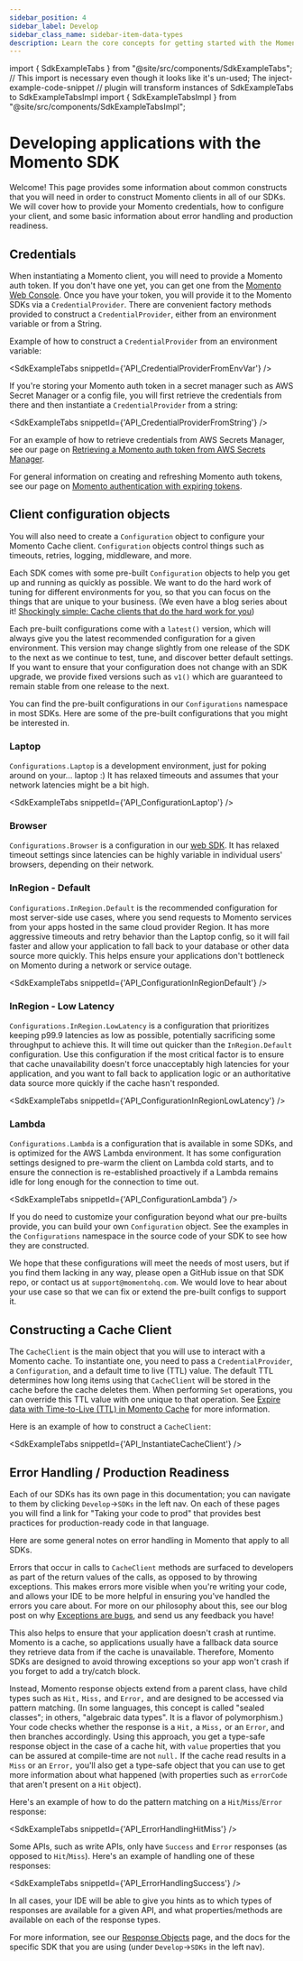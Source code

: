 ```yaml
---
sidebar_position: 4
sidebar_label: Develop
sidebar_class_name: sidebar-item-data-types
description: Learn the core concepts for getting started with the Momento SDKs.
---
```


import { SdkExampleTabs } from "@site/src/components/SdkExampleTabs";
// This import is necessary even though it looks like it's un-used; The inject-example-code-snippet
// plugin will transform instances of SdkExampleTabs to SdkExampleTabsImpl
import { SdkExampleTabsImpl } from "@site/src/components/SdkExampleTabsImpl";

# Developing applications with the Momento SDK

Welcome! This page provides some information about common constructs that you will need in order to construct Momento clients in all of our SDKs. We will cover how to provide your Momento credentials, how to configure your client, and some basic information about error handling and production readiness.

## Credentials

When instantiating a Momento client, you will need to provide a Momento auth token.  If you don't have one yet, you can get one from the [Momento Web Console](https://console.gomomento.com/).  Once you have your token, you will provide it to the Momento SDKs via a `CredentialProvider`.  There are convenient factory methods provided to construct a `CredentialProvider`, either from an environment variable or from a String.

Example of how to construct a `CredentialProvider` from an environment variable:

<SdkExampleTabs snippetId={'API_CredentialProviderFromEnvVar'} />

If you're storing your Momento auth token in a secret manager such as AWS Secret Manager or a config file, you will first retrieve the credentials from there and then instantiate a `CredentialProvider` from a string:

<SdkExampleTabs snippetId={'API_CredentialProviderFromString'} />

For an example of how to retrieve credentials from AWS Secrets Manager, see our page on [Retrieving a Momento auth token from AWS Secrets Manager](/develop/integrations/aws-secrets-manager).

For general information on creating and refreshing Momento auth tokens, see our page on [Momento authentication with expiring tokens](/develop/guides/working-with-momento-auth-tokens).

## Client configuration objects

You will also need to create a `Configuration` object to configure your Momento Cache client. `Configuration` objects control things such as timeouts, retries, logging, middleware, and more.

Each SDK comes with some pre-built `Configuration` objects to help you get up and running as quickly as possible. We want to do the hard work of tuning for different environments for you, so that you can focus on the things that are unique to your business. (We even have a blog series about it! [Shockingly simple: Cache clients that do the hard work for you](https://www.gomomento.com/blog/shockingly-simple-cache-clients-that-do-the-hard-work-for-you))

Each pre-built configurations come with a `latest()` version, which will always give you the latest recommended configuration for a given environment. This version may change slightly from one release of the SDK to the next as we continue to test, tune, and discover better default settings. If you want to ensure that your configuration does not change with an SDK upgrade, we provide fixed versions such as `v1()` which are guaranteed to remain stable from one release to the next. 

You can find the pre-built configurations in our `Configurations` namespace in most SDKs. Here are some of the pre-built configurations that you might be interested in.

### Laptop

`Configurations.Laptop` is a development environment, just for poking around on your... laptop :) It has relaxed timeouts and assumes that your network latencies might be a bit high.

<SdkExampleTabs snippetId={'API_ConfigurationLaptop'} />

### Browser

`Configurations.Browser` is a configuration in our [web SDK](/develop/sdks/web). It has relaxed timeout settings since latencies can be highly variable in individual users' browsers, depending on their network.

### InRegion - Default

`Configurations.InRegion.Default` is the recommended configuration for most server-side use cases, where you send requests to Momento services from your apps hosted in the same cloud provider Region. It has more aggressive timeouts and retry behavior than the Laptop config, so it will fail faster and allow your application to fall back to your database or other data source more quickly. This helps ensure your applications don't bottleneck on Momento during a network or service outage.

<SdkExampleTabs snippetId={'API_ConfigurationInRegionDefault'} />

### InRegion - Low Latency

`Configurations.InRegion.LowLatency` is a configuration that prioritizes keeping p99.9 latencies as low as possible, potentially sacrificing some throughput to achieve this. It will time out quicker than the `InRegion.Default` configuration. Use this configuration if the most critical factor is to ensure that cache unavailability doesn't force unacceptably high latencies for your application, and you want to fall back to application logic or an authoritative data source more quickly if the cache hasn't responded.

<SdkExampleTabs snippetId={'API_ConfigurationInRegionLowLatency'} />

### Lambda

`Configurations.Lambda` is a configuration that is available in some SDKs, and is optimized for the AWS Lambda environment. It has some configuration settings designed to pre-warm the client on Lambda cold starts, and to ensure the connection is re-established proactively if a Lambda remains idle for long enough for the connection to time out.

<SdkExampleTabs snippetId={'API_ConfigurationLambda'} />

If you do need to customize your configuration beyond what our pre-builts provide, you can build your own `Configuration`
object.  See the examples in the `Configurations` namespace in the source code of your SDK to see how they are constructed.

We hope that these configurations will meet the needs of most users, but if you find them lacking in any way, please
open a GitHub issue on that SDK repo, or contact us at `support@momentohq.com`. We would love to hear about your use case so that we
can fix or extend the pre-built configs to support it.

## Constructing a Cache Client

The `CacheClient` is the main object that you will use to interact with a Momento cache. To instantiate one, you need to pass a `CredentialProvider`, a `Configuration`, and a default time to live (TTL) value. The default TTL determines how long items using that `CacheClient` will be stored in the cache before the cache deletes them. When performing `Set` operations, you can override this TTL value with one unique to that operation. See [Expire data with Time-to-Live (TTL) in Momento Cache](/learn/how-it-works/expire-data-with-ttl) for more information.

Here is an example of how to construct a `CacheClient`:

<SdkExampleTabs snippetId={'API_InstantiateCacheClient'} />

## Error Handling / Production Readiness

Each of our SDKs has its own page in this documentation; you can navigate to them by clicking `Develop`->`SDKs` in the left nav.  On each of these pages you will find a link for "Taking your code to prod" that provides best practices for production-ready code in that language.

Here are some general notes on error handling in Momento that apply to all SDKs.

Errors that occur in calls to `CacheClient` methods are surfaced to developers as part of the return values of the calls, as opposed to by throwing exceptions. This makes errors more visible when you're writing your code, and allows your IDE to be more helpful in ensuring you've handled the errors you care about. For more on our philosophy about this, see our blog post on why [Exceptions are bugs](https://www.gomomento.com/blog/exceptions-are-bugs), and send us any feedback you have!

This also helps to ensure that your application doesn't crash at runtime. Momento is a cache, so applications usually have a fallback data source they retrieve data from if the cache is unavailable. Therefore, Momento SDKs are designed to avoid throwing exceptions so your app won't crash if you forget to add a try/catch block. 

Instead, Momento response objects extend from a parent class, have child types such as `Hit,` `Miss,` and `Error,` and are designed to be accessed via pattern matching. (In some languages, this concept is called "sealed classes"; in others, "algebraic data types". It is a flavor of polymorphism.) Your code checks whether the response is a `Hit,` a `Miss,` or an `Error`, and then branches accordingly. Using this approach, you get a type-safe response object in the case of a cache hit, with `value` properties that you can be assured at compile-time are not `null.` If the cache read results in a `Miss` or an `Error,` you'll also get a type-safe object that you can use to get more information about what happened (with properties such as `errorCode` that aren't present on a `Hit` object).

Here's an example of how to do the pattern matching on a `Hit`/`Miss`/`Error` response:

<SdkExampleTabs snippetId={'API_ErrorHandlingHitMiss'} />

Some APIs, such as write APIs, only have `Success` and `Error` responses (as opposed to `Hit`/`Miss`). Here's an example of handling one of these responses:

<SdkExampleTabs snippetId={'API_ErrorHandlingSuccess'} />

In all cases, your IDE will be able to give you hints as to which types of responses are available for a given API, and what properties/methods are available on each of the response types.

For more information, see our [Response Objects](/develop/api-reference/response-objects) page, and the docs for the specific SDK that you are using (under `Develop`->`SDKs` in the left nav).




